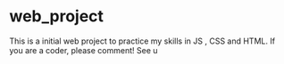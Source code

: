 # web_project
This is a initial web project to practice my skills in JS , CSS and HTML. If you are a coder, please comment! See u
